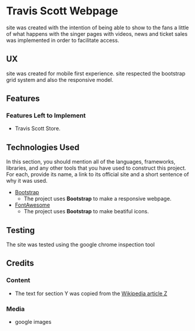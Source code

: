 # Travis Scott Webpage

site was created with the intention of being able to show to the fans a little of what happens with the singer pages with videos, news and ticket sales was implemented in order to facilitate access.
 
## UX
 
site was created for mobile first experience. site respected the bootstrap grid system and also the responsive model.

## Features



### Features Left to Implement
- Travis Scott Store.

## Technologies Used

In this section, you should mention all of the languages, frameworks, libraries, and any other tools that you have used to construct this project. For each, provide its name, a link to its official site and a short sentence of why it was used.

- [Bootstrap](https://getbootstrap.com/)
    - The project uses **Bootstrap** to make a responsive webpage.
- [FontAwesome](https://fontawesome.com/)
    - The project uses **Bootstrap** to make beatiful icons.


## Testing

 The site was tested using the google chrome inspection tool


## Credits

### Content
- The text for section Y was copied from the [Wikipedia article Z](https://en.wikipedia.org/wiki/Z)

### Media
- google images


